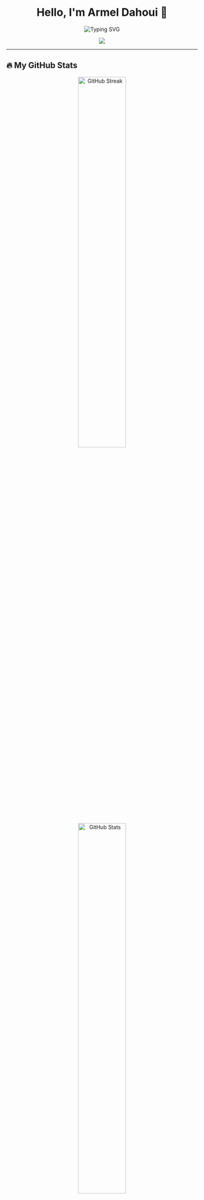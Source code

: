 <h1 align="center">Hello, I'm Armel Dahoui 👋</h1>

<p align="center">
  <img src="https://readme-typing-svg.demolab.com?font=Fira+Code&size=22&duration=3000&pause=1000&color=F7B93E&width=435&lines=Welcome+to+my+GitHub+Profile;Python+%7C+Django+%7C+FastAPI+Developer;Passionate+about+AI+%26+Web+Development" alt="Typing SVG">
</p>

<p align="center">
  <img src="https://komarev.com/ghpvc/?username=ArmelDahoui&color=blue&style=for-the-badge">
</p>

---

## 🔥 My GitHub Stats
<p align="center">
  <img alt="GitHub Streak" src="https://streak-stats.demolab.com/?user=ArmelDahoui&theme=radical&hide_border=true" width="50%">
</p>
<p align="center">
  <img alt="GitHub Stats" src="https://github-readme-stats.vercel.app/api?username=ArmelDahoui&show_icons=true&theme=radical&hide_border=true" width="50%">
</p>
<p align="center">
  <img alt="Top Languages" src="https://github-readme-stats.vercel.app/api/top-langs/?username=ArmelDahoui&layout=compact&theme=radical&hide_border=true" width="40%">
</p>

---

## 🛠️ Tech Stack

### 💻 Programming Languages
![Python](https://img.shields.io/badge/Python-FFD43B?style=for-the-badge&logo=python&logoColor=blue)
![JavaScript](https://img.shields.io/badge/JavaScript-F7DF1E?style=for-the-badge&logo=javascript&logoColor=black)
![TypeScript](https://img.shields.io/badge/TypeScript-3178C6?style=for-the-badge&logo=typescript&logoColor=white)

### 🌐 Web Development
![Django](https://img.shields.io/badge/Django-092E20?style=for-the-badge&logo=django&logoColor=white)
![FastAPI](https://img.shields.io/badge/FastAPI-009688?style=for-the-badge&logo=fastapi&logoColor=white)
![Next.js](https://img.shields.io/badge/Next.js-000000?style=for-the-badge&logo=nextdotjs&logoColor=white)
![React](https://img.shields.io/badge/React-20232A?style=for-the-badge&logo=react&logoColor=61DAFB)

### 🛢️ Databases
![MongoDB](https://img.shields.io/badge/MongoDB-4EA94B?style=for-the-badge&logo=mongodb&logoColor=white)
![PostgreSQL](https://img.shields.io/badge/PostgreSQL-316192?style=for-the-badge&logo=postgresql&logoColor=white)

### 🛠 Tools & Platforms
![Git](https://img.shields.io/badge/Git-F05032?style=for-the-badge&logo=git&logoColor=white)
![Docker](https://img.shields.io/badge/Docker-2496ED?style=for-the-badge&logo=docker&logoColor=white)
![Linux](https://img.shields.io/badge/Linux-FCC624?style=for-the-badge&logo=linux&logoColor=black)
![VS Code](https://img.shields.io/badge/VS_Code-007ACC?style=for-the-badge&logo=visualstudiocode&logoColor=white)

---

## 📫 Connect with me
<p align="center">
  <a href="https://www.linkedin.com/in/armel-dahoui/"><img src="https://img.shields.io/badge/LinkedIn-0A66C2?style=for-the-badge&logo=linkedin&logoColor=white"></a>
  <a href="mailto:armel.dahoui@example.com"><img src="https://img.shields.io/badge/Gmail-D14836?style=for-the-badge&logo=gmail&logoColor=white"></a>
  <a href="https://github.com/ArmelDahoui"><img src="https://img.shields.io/badge/GitHub-181717?style=for-the-badge&logo=github&logoColor=white"></a>
</p>

---

### 🏆 GitHub Trophies
<p align="center">
  <img src="https://github-profile-trophy.vercel.app/?username=ArmelDahoui&theme=radical&no-frame=true&row=1" alt="GitHub Trophies">
</p>

---

<p align="center">⭐️ From <strong>Armel Dahoui</strong></p>
